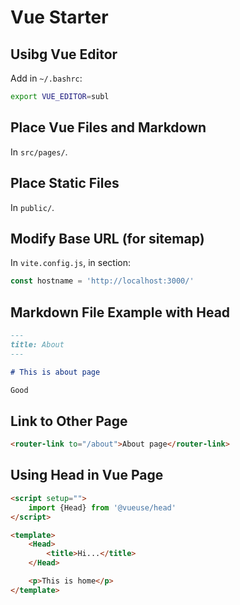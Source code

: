 # Vue Starter 

## Usibg Vue Editor

Add in `~/.bashrc`:

```bash
export VUE_EDITOR=subl
```

## Place Vue Files and Markdown

In `src/pages/`.

## Place Static Files

In `public/`.

## Modify Base URL (for sitemap)

In `vite.config.js`, in section:

```javascript
const hostname = 'http://localhost:3000/'
```

## Markdown File Example with Head

```markdown
---
title: About
---

# This is about page

Good
```

## Link to Other Page

```html
<router-link to="/about">About page</router-link>
```

## Using Head in Vue Page

```html
<script setup="">
	import {Head} from '@vueuse/head'
</script>

<template>
	<Head>
		<title>Hi...</title>
	</Head>

	<p>This is home</p>
</template>
```
